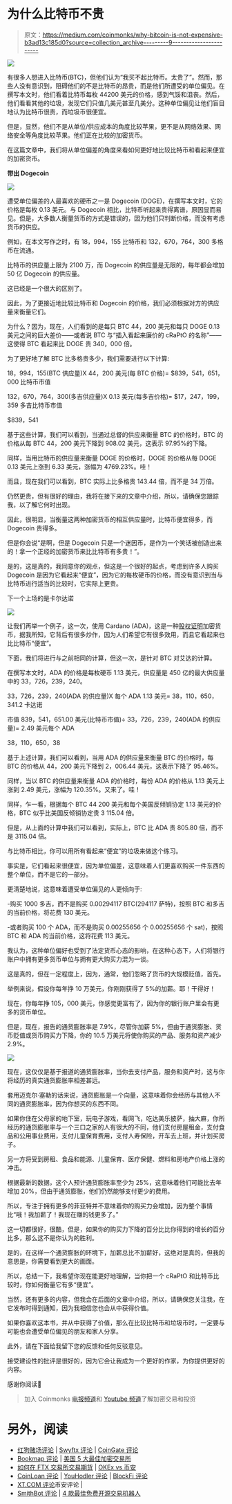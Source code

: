 # 为什么比特币不贵

> 原文：<https://medium.com/coinmonks/why-bitcoin-is-not-expensive-b3ad13c185d0?source=collection_archive---------9----------------------->

![](img/90257854551d37ec978bbc0fe96cc9fe.png)

有很多人想进入比特币(BTC)，但他们认为“我买不起比特币。太贵了”。然而，那些人没有意识到，阻碍他们的不是比特币的昂贵，而是他们所遭受的单位偏见。在撰写本文时，他们看着比特币每枚 44200 美元的价格，感到气馁和沮丧。然后，他们看看其他的垃圾，发现它们只值几美元甚至几美分。这种单位偏见让他们盲目地认为比特币很贵，而垃圾币很便宜。

但是，显然，他们不是从单位/供应成本的角度比较苹果，更不是从网络效果、网络安全等角度比较苹果。他们正在比较的加密货币。

在这篇文章中，我们将从单位偏差的角度来看如何更好地比较比特币和看起来便宜的加密货币。

**带出 Dogecoin**

![](img/373c99d5eb3a835302999b8a28927328.png)

遭受单位偏差的人最喜欢的硬币之一是 Dogecoin (DOGE)，在撰写本文时，它的价格是每枚 0.13 美元。与 Dogecoin 相比，比特币听起来贵得离谱，原因显而易见。但是，大多数人衡量货币的方式是错误的，因为他们只判断价格，而没有考虑货币的供应。

例如，在本文写作之时，有 18，994，155 比特币和 132，670，764，300 多格币在流通。

比特币的供应量上限为 2100 万，而 Dogecoin 的供应量是无限的，每年都会增加 50 亿 Dogecoin 的供应量。

这已经是一个很大的区别了。

因此，为了更接近地比较比特币和 Dogecoin 的价格，我们必须根据对方的供应量来衡量它们。

为什么？因为，现在，人们看到的是每只 BTC 44，200 美元和每只 DOGE 0.13 美元之间的巨大差价——或者说 BTC 与“插入看起来廉价的 cRaPtO 的名称”——这使得 BTC 看起来比 DOGE 贵 340，000 倍。

为了更好地了解 BTC 比多格贵多少，我们需要进行以下计算:

18，994，155(BTC 供应量)X 44，200 美元(每 BTC 价格)= $839，541，651，000 比特币市值

132，670，764，300(多吉供应量)X 0.13 美元(每多吉价格)= $17，247，199，359 多吉比特币市值

$839，541

基于这些计算，我们可以看到，当通过总督的供应来衡量 BTC 的价格时，BTC 的价格从每 BTC 44，200 美元下降到 908.02 美元，这表示 97.95%的下降。

同样，当用比特币的供应量来衡量 DOGE 的价格时，DOGE 的价格从每 DOGE 0.13 美元上涨到 6.33 美元，涨幅为 4769.23%。哇！

而且，现在我们可以看到，BTC 实际上比多格贵 143.44 倍，而不是 34 万倍。

仍然更贵，但有很好的理由，我将在接下来的文章中介绍，所以，请确保您跟踪我，以了解它何时出现。

因此，很明显，当衡量这两种加密货币的相互供应量时，比特币便宜得多，而 Dogecoin 贵得多。

但是你会说“是啊，但是 Dogecoin 只是一个迷因币，是作为一个笑话被创造出来的！拿一个正经的加密货币来比比特币有多贵！”。

是的，这是真的，我同意你的观点，但这是一个很好的起点，考虑到许多人购买 Dogecoin 是因为它看起来“便宜”，因为它的每枚硬币的价格，而没有意识到当与比特币进行适当的比较时，它实际上更贵。

下一个上场的是卡尔达诺

![](img/6d8785bbeb7c77ee1ff1ed4b7b645d16.png)

让我们再举一个例子，这一次，使用 Cardano (ADA)，这是一种[股权证明](/@marius.c.ciubotariu/why-proof-of-work-pow-matters-af00b73f1be1)加密货币，据我所知，它背后有很多炒作，因为人们希望它有很多效用，而且它看起来也比比特币“便宜”。

下面，我们将进行与之前相同的计算，但这一次，是针对 BTC 对艾达的计算。

在撰写本文时，ADA 的价格是每枚硬币 1.13 美元，供应量是 450 亿的最大供应量中的 33，726，239，240。

33，726，239，240(ADA 的供应量)X 每个 ADA 1.13 美元= 38，110，650，341.2 卡达诺

市值 839，541，651.00 美元(比特币市值)÷ 33，726，239，240(ADA 的供应量)= 2.49 美元每个 ADA

38，110，650，38

基于上述计算，我们可以看到，当用 ADA 的供应量来衡量 BTC 的价格时，每 BTC 的价格从 44，200 美元下降到 2，006.44 美元，这表示下降了 95.46%。

同样，当以 BTC 的供应量来衡量 ADA 的价格时，每份 ADA 的价格从 1.13 美元上涨到 2.49 美元，涨幅为 120.35%。又来了。哇！

同样，乍一看，根据每个 BTC 44 200 美元和每个美国反倾销协定 1.13 美元的价格，BTC 似乎比美国反倾销协定贵 3 115.04 倍。

但是，从上面的计算中我们可以看到，实际上，BTC 比 ADA 贵 805.80 倍，而不是 3115.04 倍。

与比特币相比，你可以用所有看起来“便宜”的垃圾来做这个练习。

事实是，它们看起来很便宜，因为单位偏差，这意味着人们更喜欢购买一件东西的整个单位，而不是它的一部分。

更清楚地说，这意味着遭受单位偏见的人更倾向于:

-购买 1000 多吉，而不是购买 0.00294117 BTC(294117 萨特)，按照 BTC 和多吉的当前价格，将花费 130 美元。

-或者购买 100 个 ADA，而不是购买 0.00255656 个 0.00255656 个 sat)，按照 BTC 和 ADA 的当前价格，这将花费 113 美元。

我认为，这种单位偏好也受到了法定货币心态的影响，在这种心态下，人们将银行账户中拥有更多货币单位与拥有更大购买力混为一谈。

这是真的，但在一定程度上，因为，通常，他们忽略了货币的大规模贬值，首先。

举例来说，假设你每年挣 10 万美元，你刚刚获得了 5%的加薪。耶！干得好！

现在，你每年挣 105，000 美元，你感觉更富有了，因为你的银行账户里会有更多的货币单位。

但是，现在，报告的通货膨胀率是 7.9%，尽管你加薪 5%，但由于通货膨胀、货币贬值或货币购买力下降，你的 10.5 万美元将使你购买的产品、服务和资产减少 2.9%。

![](img/2e9f43abd13876b9779f27334ddc7d57.png)

现在，这仅仅是基于报道的通货膨胀率，当你去支付产品，服务和资产时，这与你将经历的真实通货膨胀率相差甚远。

套用迈克尔·塞勒的话来说，通货膨胀是一个向量，这意味着你会经历与其他人不同的通货膨胀率，因为你想买的东西不同。

如果你住在父母家的地下室，玩电子游戏，看网飞，吃达美乐披萨，抽大麻，你所经历的通货膨胀率与一个三口之家的人有很大的不同，他们支付房屋租金，支付食品和公用事业费用，支付儿童保育费用，支付人寿保险，开车去上班，并计划买房子。

另一方将受到房租、食品和能源、儿童保育、医疗保健、燃料和房地产价格上涨的冲击。

根据最新的数据，这个人预计通货膨胀率至少为 25%，这意味着他们可能比去年增加 20%，但由于通货膨胀，他们仍然能够支付更少的费用。

所以，专注于拥有更多的菲亚特并不意味着你的购买力会增加，因为整个事情比“哦！我加薪了！我现在赚的钱更多了。”

这一切都很好，很酷，但是，如果你的购买力下降的百分比比你得到的增长的百分比多，那么这不是你认为的胜利。

是的，在这样一个通货膨胀的环境下，加薪总比不加薪好，这绝对是真的，但我的意思是，你需要看到更大的画面。

所以，总结一下，我希望你现在能更好地理解，当你把一个 cRaPtO 和比特币比较时，你如何衡量它有多“便宜”。

当然，还有更多的内容，但我会在后面的文章中介绍，所以，请确保您关注我，在它发布时得到通知，因为我相信您也会从中获得价值。

如果你喜欢这本书，并从中获得了价值，那么在比较比特币和垃圾币时，一定要与可能也会遭受单位偏见的朋友和家人分享。

此外，请在下面给我留下您的反馈和任何反驳意见。

接受建设性的批评是很好的，因为它会让我成为一个更好的作家，为你提供更好的内容。

感谢你阅读🧡

> 加入 Coinmonks [电报频道](https://t.me/coincodecap)和 [Youtube 频道](https://www.youtube.com/c/coinmonks/videos)了解加密交易和投资

# 另外，阅读

*   [红狗赌场评论](https://coincodecap.com/red-dog-casino-review) | [Swyftx 评论](https://coincodecap.com/swyftx-review) | [CoinGate 评论](https://coincodecap.com/coingate-review)
*   [Bookmap 评论](https://coincodecap.com/bookmap-review-2021-best-trading-software) | [美国 5 大最佳加密交易所](https://coincodecap.com/crypto-exchange-usa)
*   [如何在 FTX 交易所交易期货](https://coincodecap.com/ftx-futures-trading) | [OKEx vs 币安](https://coincodecap.com/okex-vs-binance)
*   [CoinLoan 评论](https://coincodecap.com/coinloan-review) | [YouHodler 评论](/coinmonks/youhodler-4-easy-ways-to-make-money-98969b9689f2) | [BlockFi 评论](https://coincodecap.com/blockfi-review)
*   [XT.COM 评论](https://coincodecap.com/profittradingapp-for-binance)币安评论 |
*   [SmithBot 评论](https://coincodecap.com/smithbot-review) | [4 款最佳免费开源交易机器人](https://coincodecap.com/free-open-source-trading-bots)